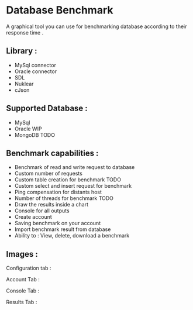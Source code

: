 <h1> Database Benchmark </h1>

A graphical tool you can use for benchmarking database according to their response time .
 
<h2> Library : </h2>
<ul>
 <li> MySql connector  </li> 
 <li> Oracle connector </li>
 <li> SDL </li>
 <li> Nuklear </li>
 <li> cJson </li>
</ul>

<h2> Supported Database : </h2>
<ul>
 <li> MySql </li> 
 <li> Oracle WIP </li>
 <li> MongoDB TODO </li>
</ul>

<h2> Benchmark capabilities : </h2>
<ul>
 <li> Benchmark of read and write request to database </li> 
 <li> Custom number of requests </li>
 <li> Custom table creation for benchmark TODO</li>
 <li> Custom select and insert request for benchmark </li>
 <li> Ping compensation for distants host </li>
 <li> Number of threads for benchmark TODO</li>
 <li> Draw the results inside a chart </li>
 <li> Console for all outputs </li>
 <li> Create account </li>
 <li> Saving benchmark on your account </li>
 <li> Import benchmark result from database </li>
 <li> Ability to : View, delete, download a benchmark </li>
</ul>

<h2> Images : </h2>
Configuration tab : 
<img href="">

Account Tab : 
<img href="">

Console Tab : 
<img href="">

Results Tab : 
<img href="">

